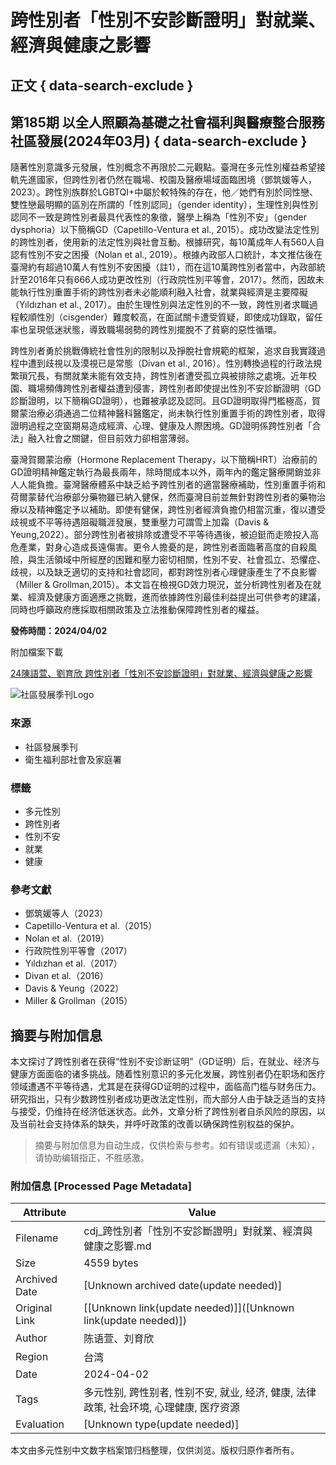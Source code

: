 # 跨性別者「性別不安診斷證明」對就業、經濟與健康之影響

## 正文 { data-search-exclude }


## 第185期 以全人照顧為基礎之社會福利與醫療整合服務社區發展(2024年03月) { data-search-exclude }

隨著性別意識多元發展，性別概念不再限於二元觀點。臺灣在多元性別權益希望接軌先進國家，但跨性別者仍然在職場、校園及醫療場域面臨困境（鄧筑媛等人，2023）。跨性別族群於LGBTQI+中屬於較特殊的存在，他／她們有別於同性戀、雙性戀最明顯的區別在所謂的「性別認同」（gender identity），生理性別與性別認同不一致是跨性別者最具代表性的象徵，醫學上稱為「性別不安」（gender dysphoria）以下簡稱GD（Capetillo-Ventura et al., 2015）。成功改變法定性別的跨性別者，使用新的法定性別與社會互動。根據研究，每10萬成年人有560人自認有性別不安之困擾（Nolan et al., 2019）。根據內政部人口統計，本文推估後在臺灣約有超過10萬人有性別不安困擾（註1），而在這10萬跨性別者當中，內政部統計至2016年只有666人成功更改性別（行政院性別平等會，2017）。然而，因故未能執行性別重置手術的跨性別者未必能順利融入社會，就業與經濟是主要障礙（Yıldızhan et al., 2017）。由於生理性別與法定性別的不一致，跨性別者求職過程較順性別（cisgender）難度較高，在面試關卡遭受質疑，即使成功錄取，留任率也呈現低迷狀態，導致職場弱勢的跨性別擺脫不了貧窮的惡性循環。

跨性別者勇於挑戰傳統社會性別的限制以及掙脫社會規範的框架，追求自我實踐過程中遭到歧視以及漠視已是常態（Divan et al., 2016）。性別轉換過程的行政法規繁瑣冗長，有關就業未能有效支持，跨性別者遭受孤立與被排除之處境。近年校園、職場頻傳跨性別者權益遭到侵害，跨性別者即使提出性別不安診斷證明（GD診斷證明，以下簡稱GD證明），也難被承認及認同。且GD證明取得門檻極高，賀爾蒙治療必須通過二位精神醫科醫鑑定，尚未執行性別重置手術的跨性別者，取得證明過程之空窗期易造成經濟、心理、健康及人際困境。GD證明係跨性別者「合法」融入社會之關鍵，但目前效力卻相當薄弱。

臺灣賀爾蒙治療（Hormone Replacement Therapy，以下簡稱HRT）治療前的GD證明精神鑑定執行為最長兩年，除時間成本以外，兩年內的鑑定醫療開銷並非人人能負擔。臺灣醫療體系中缺乏給予跨性別者的適當醫療補助，性別重置手術和荷爾蒙替代治療部分藥物雖已納入健保，然而臺灣目前並無針對跨性別者的藥物治療以及精神鑑定予以補助。即使有健保，跨性別者經濟負擔仍相當沉重，復以遭受歧視或不平等待遇阻礙職涯發展，雙重壓力可謂雪上加霜（Davis & Yeung,2022）。部分跨性別者被排除或遭受不平等待遇後，被迫鋌而走險投入高危產業，對身心造成長遠傷害。更令人擔憂的是，跨性別者面臨著高度的自殺風險，與生活領域中所經歷的困難和壓力密切相關，性別不安、社會孤立、恐懼症、歧視，以及缺乏適切的支持和社會認同，都對跨性別者心理健康產生了不良影響（Miller & Grollman,2015）。本文旨在檢視GD效力現況，並分析跨性別者及在就業、經濟及健康方面適應之挑戰，進而依據跨性別最佳利益提出可供參考的建議，同時也呼籲政府應採取相關政策及立法推動保障跨性別者的權益。

**發佈時間：2024/04/02**

附加檔案下載

[24陳語萱、劉育欣 跨性別者「性別不安診斷證明」對就業、經濟與健康之影響](Journal/FileLoad?no=193264 "檔案名稱：24陳語萱、劉育欣 跨性別者「性別不安診斷證明」對就業、經濟與健康之影響(另開視窗下載)")  

![社區發展季刊Logo](/images/logo_f.png)

### 來源
- 社區發展季刊
- 衛生福利部社會及家庭署

### 標籤
- 多元性別
- 跨性別者
- 性別不安
- 就業
- 健康

### 參考文獻
- 鄧筑媛等人（2023）
- Capetillo-Ventura et al.（2015）
- Nolan et al.（2019）
- 行政院性別平等會（2017）
- Yıldızhan et al.（2017）
- Divan et al.（2016）
- Davis & Yeung（2022）
- Miller & Grollman（2015）
<!-- tcd_original_link https://cdj.sfaa.gov.tw/Journal/Content?gno=13113 -->


## 摘要与附加信息

<!-- tcd_abstract -->
本文探讨了跨性别者在获得“性别不安诊断证明”（GD证明）后，在就业、经济与健康方面面临的诸多挑战。随着性别意识的多元化发展，跨性别者仍在职场和医疗领域遭遇不平等待遇，尤其是在获得GD证明的过程中，面临高门槛与财务压力。研究指出，只有少数跨性别者成功更改法定性别，而大部分人由于缺乏适当的支持与接受，仍维持在经济低迷状态。此外，文章分析了跨性别者自杀风险的原因，以及当前社会支持体系的缺失，并呼吁政策的改善以确保跨性别权益的保护。
<!-- tcd_abstract_end -->

> 摘要与附加信息为自动生成，仅供检索与参考。如有错误或遗漏（未知），请协助编辑指正，不胜感激。

### 附加信息 [Processed Page Metadata]

| Attribute       | Value                                  |
|-----------------|----------------------------------------|
| Filename        | cdj_跨性別者「性別不安診斷證明」對就業、經濟與健康之影響.md                             |
| Size            | 4559 bytes                           |
| Archived Date   | [Unknown archived date(update needed)]                             |
| Original Link   | [[Unknown link(update needed)]]([Unknown link(update needed)])                       |
| Author          | 陈语萱、刘育欣                               |
| Region          | 台湾                               |
| Date            | 2024-04-02                                 |
| Tags            | 多元性别, 跨性别者, 性别不安, 就业, 经济, 健康, 法律政策, 社会环境, 心理健康, 医疗资源                                 |
| Evaluation            | [Unknown type(update needed)]                                 |
<!-- tcd_table_end -->

本文由多元性别中文数字档案馆归档整理，仅供浏览。版权归原作者所有。
